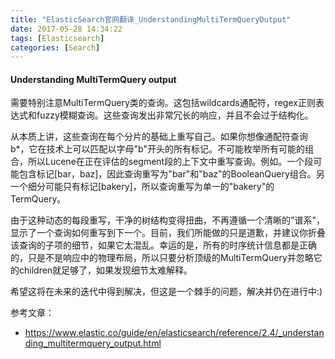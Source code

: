```yaml
---
title: "ElasticSearch官网翻译_UnderstandingMultiTermQueryOutput"
date: 2017-05-28 14:34:22
tags: [Elasticsearch]
categories: [Search]
---
```


#### Understanding MultiTermQuery output

需要特别注意MultiTermQuery类的查询。这包括wildcards通配符，regex正则表达式和fuzzy模糊查询。这些查询发出非常冗长的响应，并且不会过于结构化。

从本质上讲，这些查询在每个分片的基础上重写自己。如果你想像通配符查询 b*，它在技术上可以匹配以字母"b"开头的所有标记。不可能枚举所有可能的组合，所以Lucene在正在评估的segment段的上下文中重写查询。例如。一个段可能包含标记[bar，baz]，因此查询重写为"bar"和"baz"的BooleanQuery组合。另一个细分可能只有标记[bakery]，所以查询重写为单一的"bakery"的TermQuery。

由于这种动态的每段重写，干净的树结构变得扭曲，不再遵循一个清晰的"谱系"，显示了一个查询如何重写到下一个。目前，我们所能做的只是道歉，并建议你折叠该查询的子项的细节，如果它太混乱。幸运的是，所有的时序统计信息都是正确的，只是不是响应中的物理布局，所以只要分析顶级的MultiTermQuery并忽略它的children就足够了，如果发现细节太难解释。

希望这将在未来的迭代中得到解决，但这是一个棘手的问题，解决并仍在进行中:)

参考文章：

- https://www.elastic.co/guide/en/elasticsearch/reference/2.4/_understanding_multitermquery_output.html

